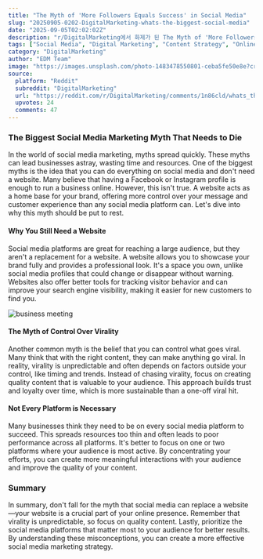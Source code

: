 ```yaml
---
title: "The Myth of 'More Followers Equals Success' in Social Media"
slug: "20250905-0202-DigitalMarketing-whats-the-biggest-social-media"
date: "2025-09-05T02:02:02Z"
description: "r/DigitalMarketing에서 화제가 된 The Myth of 'More Followers Equals Success' in Social Media에 대한 깊이 있는 분석과 인사이트"
tags: ["Social Media", "Digital Marketing", "Content Strategy", "Online Presence"]
category: "DigitalMarketing"
author: "EDM Team"
image: "https://images.unsplash.com/photo-1483478550801-ceba5fe50e8e?crop=entropy&cs=tinysrgb&fit=max&fm=jpg&ixid=M3w3OTU0NDF8MHwxfHNlYXJjaHwyOHx8c29jaWFsJTIwbWVkaWF8ZW58MXwwfHx8MTc1NzAzNzcxMnww&ixlib=rb-4.1.0&q=80&w=1080"
source:
  platform: "Reddit"
  subreddit: "DigitalMarketing"
  url: "https://reddit.com/r/DigitalMarketing/comments/1n86cld/whats_the_biggest_social_media_marketing_myth_you/"
  upvotes: 24
  comments: 47
---
```


### The Biggest Social Media Marketing Myth That Needs to Die

In the world of social media marketing, myths spread quickly. These myths can lead businesses astray, wasting time and resources. One of the biggest myths is the idea that you can do everything on social media and don't need a website. Many believe that having a Facebook or Instagram profile is enough to run a business online. However, this isn't true. A website acts as a home base for your brand, offering more control over your message and customer experience than any social media platform can. Let's dive into why this myth should be put to rest.

#### Why You Still Need a Website

Social media platforms are great for reaching a large audience, but they aren't a replacement for a website. A website allows you to showcase your brand fully and provides a professional look. It's a space you own, unlike social media profiles that could change or disappear without warning. Websites also offer better tools for tracking visitor behavior and can improve your search engine visibility, making it easier for new customers to find you.

![business meeting](https://images.unsplash.com/photo-1616587224026-668840f26916?crop=entropy&cs=tinysrgb&fit=max&fm=jpg&ixid=M3w3OTU0NDF8MHwxfHNlYXJjaHwxNnx8YnVzaW5lc3MlMjBtZWV0aW5nfGVufDF8MHx8fDE3NTcwMzc3MTJ8MA&ixlib=rb-4.1.0&q=80&w=1080)

#### The Myth of Control Over Virality

Another common myth is the belief that you can control what goes viral. Many think that with the right content, they can make anything go viral. In reality, virality is unpredictable and often depends on factors outside your control, like timing and trends. Instead of chasing virality, focus on creating quality content that is valuable to your audience. This approach builds trust and loyalty over time, which is more sustainable than a one-off viral hit.

#### Not Every Platform is Necessary

Many businesses think they need to be on every social media platform to succeed. This spreads resources too thin and often leads to poor performance across all platforms. It's better to focus on one or two platforms where your audience is most active. By concentrating your efforts, you can create more meaningful interactions with your audience and improve the quality of your content.

### Summary

In summary, don't fall for the myth that social media can replace a website—your website is a crucial part of your online presence. Remember that virality is unpredictable, so focus on quality content. Lastly, prioritize the social media platforms that matter most to your audience for better results. By understanding these misconceptions, you can create a more effective social media marketing strategy.